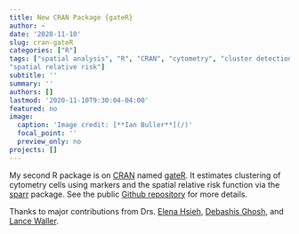 ```yaml
---
title: New CRAN Package {gateR}
author: ~
date: '2020-11-10'
slug: cran-gateR
categories: ["R"]
tags: ["spatial analysis", "R", "CRAN", "cytometry", "cluster detection", "point pattern", "kernel density estimation", 
"spatial relative risk"]
subtitle: ''
summary: ''
authors: []
lastmod: '2020-11-10T9:30:04-04:00'
featured: no
image: 
  caption: 'Image credit: [**Ian Buller**](/)'
  focal_point: ''
  preview_only: no
projects: []
---
```


My second R package is on [CRAN](https://cran.r-project.org/) named [gateR](https://CRAN.R-project.org/package=gateR). It estimates clustering of cytometry cells using markers and the spatial relative risk function via the [sparr](https://CRAN.R-project.org/package=sparr) package. See the public [Github repository](https://github.com/Waller-SUSAN/gateR) for more details.

Thanks to major contributions from Drs. [Elena Hsieh](https://medschool.cuanschutz.edu/immunology-and-microbiology/faculty/hsieh), [Debashis Ghosh](https://profiles.ucdenver.edu/display/7400934), and [Lance Waller](https://sph.emory.edu/faculty/profile/index.php?FID=lance-waller-345).